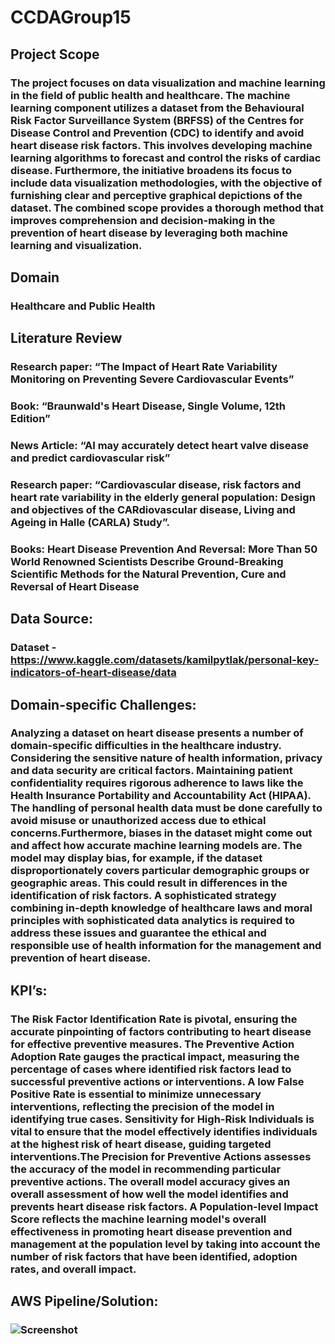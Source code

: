 # CCDAGroup15

## Project Scope
### The project focuses on data visualization and machine learning in the field of public health and healthcare. The machine learning component utilizes a dataset from the Behavioural Risk Factor Surveillance System (BRFSS) of the Centres for Disease Control and Prevention (CDC) to identify and avoid heart disease risk factors. This involves developing machine learning algorithms to forecast and control the risks of cardiac disease. Furthermore, the initiative broadens its focus to include data visualization methodologies, with the objective of furnishing clear and perceptive graphical depictions of the dataset. The combined scope provides a thorough method that improves comprehension and decision-making in the prevention of heart disease by leveraging both machine learning and visualization.

## Domain
### Healthcare and Public Health

## Literature Review
### Research paper: “The Impact of Heart Rate Variability Monitoring on Preventing Severe Cardiovascular Events”
### Book: “Braunwald's Heart Disease, Single Volume, 12th Edition”
### News Article: “AI may accurately detect heart valve disease and predict cardiovascular risk”
### Research paper: “Cardiovascular disease, risk factors and heart rate variability in the elderly general population: Design and objectives of the CARdiovascular disease, Living and Ageing in Halle (CARLA) Study”.
### Books: Heart Disease Prevention And Reversal: More Than 50 World Renowned Scientists Describe Ground-Breaking Scientific Methods for the Natural Prevention, Cure and Reversal of Heart Disease

## Data Source:
###  Dataset - https://www.kaggle.com/datasets/kamilpytlak/personal-key-indicators-of-heart-disease/data

## Domain-specific Challenges:
### Analyzing a dataset on heart disease presents a number of domain-specific difficulties in the healthcare industry. Considering the sensitive nature of health information, privacy and data security are critical factors. Maintaining patient confidentiality requires rigorous adherence to laws like the Health Insurance Portability and Accountability Act (HIPAA). The handling of personal health data must be done carefully to avoid misuse or unauthorized access due to ethical concerns.Furthermore, biases in the dataset might come out and affect how accurate machine learning models are. The model may display bias, for example, if the dataset disproportionately covers particular demographic groups or geographic areas. This could result in differences in the identification of risk factors. A sophisticated strategy combining in-depth knowledge of healthcare laws and moral principles with sophisticated data analytics is required to address these issues and guarantee the ethical and responsible use of health information for the management and prevention of heart disease.

## KPI’s: 
### The Risk Factor Identification Rate is pivotal, ensuring the accurate pinpointing of factors contributing to heart disease for effective preventive measures. The Preventive Action Adoption Rate gauges the practical impact, measuring the percentage of cases where identified risk factors lead to successful preventive actions or interventions. A low False Positive Rate is essential to minimize unnecessary interventions, reflecting the precision of the model in identifying true cases. Sensitivity for High-Risk Individuals is vital to ensure that the model effectively identifies individuals at the highest risk of heart disease, guiding targeted interventions.The Precision for Preventive Actions assesses the accuracy of the model in recommending particular preventive actions. The overall model accuracy gives an overall assessment of how well the model identifies and prevents heart disease risk factors. A Population-level Impact Score reflects the machine learning model's overall effectiveness in promoting heart disease prevention and management at the population level by taking into account the number of risk factors that have been identified, adoption rates, and overall impact.

## AWS Pipeline/Solution: 
### ![Screenshot](screenshot.png)

